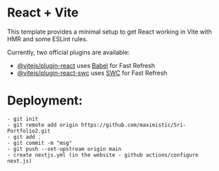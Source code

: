 # React + Vite

This template provides a minimal setup to get React working in Vite with HMR and some ESLint rules.

Currently, two official plugins are available:

- [@vitejs/plugin-react](https://github.com/vitejs/vite-plugin-react/blob/main/packages/plugin-react/README.md) uses [Babel](https://babeljs.io/) for Fast Refresh
- [@vitejs/plugin-react-swc](https://github.com/vitejs/vite-plugin-react-swc) uses [SWC](https://swc.rs/) for Fast Refresh


# Deployment:
    - git init
    - git remote add origin https://github.com/maximistic/Sri-Portfolio2.git
    - git add .
    - git commit -m "msg"
    - git push --set-upstream origin main
    - create nextjs.yml (in the website - github actions/configure next.js)